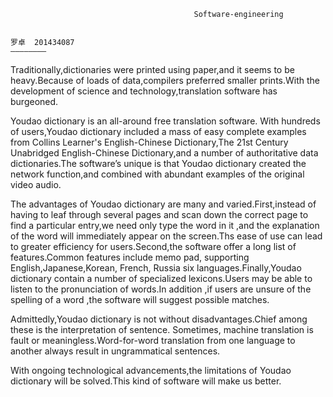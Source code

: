                                              Software-engineering
      
                                                                                              罗卓  201434087
    ————————                                                                                                     
Traditionally,dictionaries were printed using paper,and it seems to be heavy.Because of loads of data,compilers preferred smaller prints.With the development of science and technology,translation software has burgeoned.


Youdao dictionary is an all-around free translation software. With hundreds of users,Youdao dictionary included a mass of easy complete examples from Collins Learner's English-Chinese Dictionary,The 21st Century Unabridged English-Chinese Dictionary,and a number of authoritative data dictionaries.The software’s unique is that Youdao dictionary created the network function,and combined with abundant examples of the original video audio.

The advantages of Youdao dictionary are many and varied.First,instead of having to leaf through several pages and scan down the correct page to find a particular entry,we need only type the word in it ,and the explanation of the word will immediately appear on the screen.Ths ease of use can lead to greater efficiency for users.Second,the software offer a long list of features.Common features include memo pad, supporting English,Japanese,Korean, French, Russia six languages.Finally,Youdao dictionary contain a number of specialized lexicons.Users may be able to listen to the pronunciation of words.In addition ,if users are unsure of the spelling of a word ,the software will suggest possible matches.


Admittedly,Youdao dictionary is not without disadvantages.Chief among these is the interpretation of sentence. Sometimes, machine translation is fault or meaningless.Word-for-word translation from one language to another always result in ungrammatical sentences.


With ongoing technological advancements,the limitations of Youdao dictionary will be solved.This kind of software will make us better.
